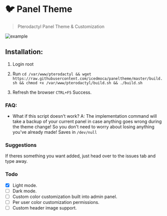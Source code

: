 # :bird: Panel Theme

> Pterodactyl Panel Theme & Customization

![example](https://github.com/minenite/paneltheme/blob/master/Pterodactyl.png?raw=true)


## Installation:


1. Login root

2. Run
`cd /var/www/pterodactyl && wget https://raw.githubusercontent.com/icedmoca/paneltheme/master/build.sh && chmod +x /var/www/pterodactyl/build.sh && ./build.sh`

3. Refresh the browser `CTRL+F5` Success.

### FAQ:
- What if this script doesn't work? A:
The implementation command will take a backup of your current panel in case anything goes wrong during the theme change! So you don't need to worry about losing anything you've already made! Saves in `/dev/null`



### Suggestions
If theres something you want added, just head over to the issues tab and type away.

### Todo

- [X] Light mode.
- [ ] Dark mode.
- [ ] Custom color customization built into admin panel.
- [ ] Per user color customization permissions.
- [ ] Custom header image support.
